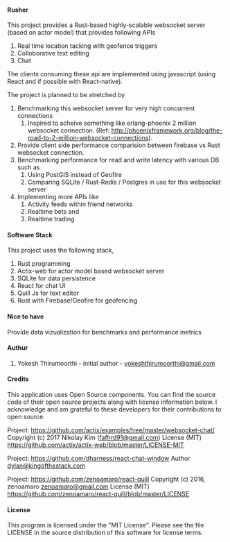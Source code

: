 #### Rusher
This project provides a Rust-based highly-scalable websocket server (based on actor model) that provides following APIs

1. Real time location tacking with geofence triggers
2. Colloborative text editing
3. Chat

The clients consuming these api are implemented using javascript (using React and if possible with React-native).

The project is planned to be stretched by
1. Benchmarking this websocket server for very high concurrent connections
    1. Inspired to acheive something like erlang-phoenix 2 million websocket connection. (Ref: http://phoenixframework.org/blog/the-road-to-2-million-websocket-connections).
2. Provide client side performance comparision between firebase vs Rust websocket connection.
3. Benchmarking performance for read and write latency with various DB such as 
    1. Using PostGIS instead of Geofire
    2. Comparing SQLite / Rust-Redis / Postgres in use for this websocket server
3. Implementing more APIs like
    1. Activity feeds within friend networks
    2. Realtime bets and
    3. Realtime trading

#### Software Stack

This project uses the following stack,
1. Rust programming
2. Actix-web for actor model based websocket server
3. SQLite for data persistence
4. React for chat UI
5. Quill Js for text editor
6. Rust with Firebase/Geofire for geofencing


#### Nice to have

Provide data vizualization for benchmarks and performance metrics

#### Authur

1. Yokesh Thirumoorthi - initial author - yokeshthirumoorthi@gmail.com

#### Credits
This application uses Open Source components. You can find the source code of their open source projects along with license information below. I acknowledge and am grateful to these developers for their contributions to open source.

Project: https://github.com/actix/examples/tree/master/websocket-chat/
Copyright (c) 2017 Nikolay Kim (fafhrd91@gmail.com)
License (MIT) https://github.com/actix/actix-web/blob/master/LICENSE-MIT

Project: https://github.com/dharness/react-chat-window
Author dylan@kingofthestack.com

Project: https://github.com/zenoamaro/react-quill
Copyright (c) 2016, zenoamaro zenoamaro@gmail.com
License (MIT) https://github.com/zenoamaro/react-quill/blob/master/LICENSE

#### License

This program is licensed under the "MIT License". Please see the file LICENSE in the source distribution of this software for license terms.
